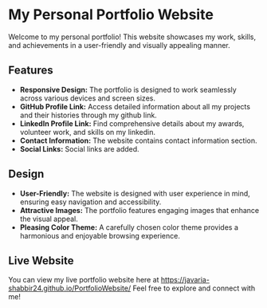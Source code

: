 # My Personal Portfolio Website

Welcome to my personal portfolio! This website showcases my work, skills, and achievements in a user-friendly and visually appealing manner.

## Features

- **Responsive Design:** The portfolio is designed to work seamlessly across various devices and screen sizes.
- **GitHub Profile Link:** Access detailed information about all my projects and their histories through my github link.
- **LinkedIn Profile Link:** Find comprehensive details about my awards, volunteer work, and skills on my linkedin.
- **Contact Information:** The website contains contact information section.
- **Social Links:** Social links are added.

## Design

- **User-Friendly:** The website is designed with user experience in mind, ensuring easy navigation and accessibility.
- **Attractive Images:** The portfolio features engaging images that enhance the visual appeal.
- **Pleasing Color Theme:** A carefully chosen color theme provides a harmonious and enjoyable browsing experience.

## Live Website

You can view my live portfolio website here at https://javaria-shabbir24.github.io/PortfolioWebsite/ 
Feel free to explore and connect with me!
